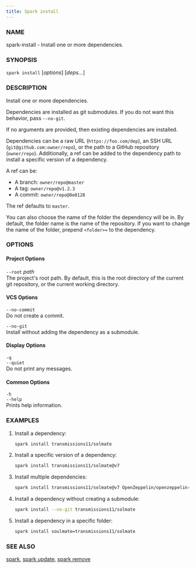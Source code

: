 ```yaml
---
title: Spark install
---
```


### NAME

spark-install - Install one or more dependencies.

### SYNOPSIS

`spark install` [*options*] [*deps...*]

### DESCRIPTION

Install one or more dependencies.

Dependencies are installed as git submodules. If you do not want this behavior, pass `--no-git`.

If no arguments are provided, then existing dependencies are installed.

Dependencies can be a raw URL (`https://foo.com/dep`), an SSH URL (`git@github.com:owner/repo`), or the path to a GitHub repository (`owner/repo`).
Additionally, a ref can be added to the dependency path to install a specific version of a dependency.

A ref can be:

- A branch: `owner/repo@master`
- A tag: `owner/repo@v1.2.3`
- A commit: `owner/repo@8e8128`

The ref defaults to `master`.

You can also choose the name of the folder the dependency will be in. By default, the folder name is the name of
the repository. If you want to change the name of the folder, prepend `<folder>=` to the dependency.

### OPTIONS

#### Project Options

`--root` _path_  
The project's root path. By default, this is the root directory of the current git repository, or the current working directory.

#### VCS Options

`--no-commit`  
Do not create a commit.

`--no-git`  
Install without adding the dependency as a submodule.

#### Display Options

`-q`  
`--quiet`  
Do not print any messages.

#### Common Options

`-h`  
`--help`  
Prints help information.

### EXAMPLES

1. Install a dependency:

   ```sh
   spark install transmissions11/solmate
   ```

2. Install a specific version of a dependency:

   ```sh
   spark install transmissions11/solmate@v7
   ```

3. Install multiple dependencies:

   ```sh
   spark install transmissions11/solmate@v7 OpenZeppelin/openzeppelin-contracts
   ```

4. Install a dependency without creating a submodule:

   ```sh
   spark install --no-git transmissions11/solmate
   ```

5. Install a dependency in a specific folder:
   ```sh
   spark install soulmate=transmissions11/solmate
   ```

### SEE ALSO

[spark](./spark.md), [spark update](./spark-update.md), [spark remove](./spark-remove.md)
